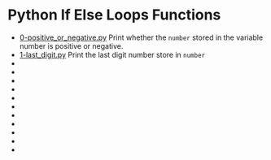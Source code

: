 # Python If Else Loops Functions

- [0-positive_or_negative.py](https://github.com/vlldnt/holbertonschool-higher_level_programming/blob/main/python-hello_world/0-positive_or_negative.py) Print whether the `number` stored in the variable number is positive or negative.
- [1-last_digit.py](https://github.com/vlldnt/holbertonschool-higher_level_programming/blob/main/python-hello_world/1-last_digit.py) Print the last digit number store in `number`
- [](https://github.com/vlldnt/holbertonschool-higher_level_programming/blob/main/python-hello_world/)
- [](https://github.com/vlldnt/holbertonschool-higher_level_programming/blob/main/python-hello_world/)
- [](https://github.com/vlldnt/holbertonschool-higher_level_programming/blob/main/python-hello_world/)
- [](https://github.com/vlldnt/holbertonschool-higher_level_programming/blob/main/python-hello_world/)
- [](https://github.com/vlldnt/holbertonschool-higher_level_programming/blob/main/python-hello_world/)
- [](https://github.com/vlldnt/holbertonschool-higher_level_programming/blob/main/python-hello_world/)
- [](https://github.com/vlldnt/holbertonschool-higher_level_programming/blob/main/python-hello_world/)
- [](https://github.com/vlldnt/holbertonschool-higher_level_programming/blob/main/python-hello_world/)
- [](https://github.com/vlldnt/holbertonschool-higher_level_programming/blob/main/python-hello_world/)
- [](https://github.com/vlldnt/holbertonschool-higher_level_programming/blob/main/python-hello_world/)
- [](https://github.com/vlldnt/holbertonschool-higher_level_programming/blob/main/python-hello_world/)
